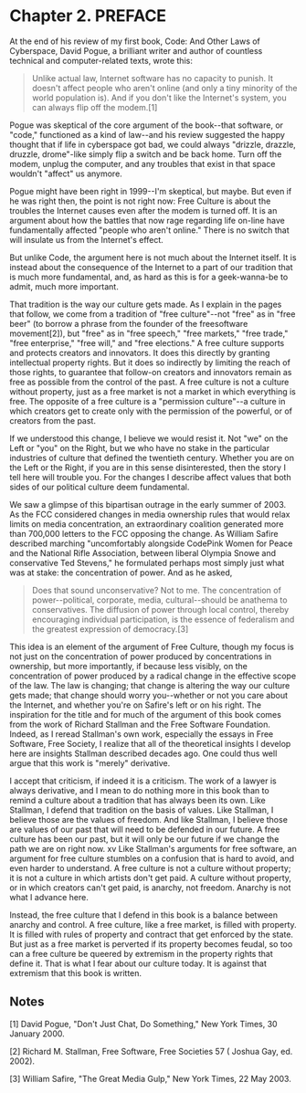 # Chapter 2\. PREFACE

At the end of his review of my first book, Code: And Other Laws of Cyberspace, David Pogue, a brilliant writer and author of countless technical and computer-related texts, wrote this:

> Unlike actual law, Internet software has no capacity to punish. It doesn't affect people who aren't online (and only a tiny minority of the world population is). And if you don't like the Internet's system, you can always flip off the modem.[1]

Pogue was skeptical of the core argument of the book--that software, or "code," functioned as a kind of law--and his review suggested the happy thought that if life in cyberspace got bad, we could always "drizzle, drazzle, druzzle, drome"-like simply flip a switch and be back home. Turn off the modem, unplug the computer, and any troubles that exist in that space wouldn't "affect" us anymore.

Pogue might have been right in 1999--I'm skeptical, but maybe. But even if he was right then, the point is not right now: Free Culture is about the troubles the Internet causes even after the modem is turned off. It is an argument about how the battles that now rage regarding life on-line have fundamentally affected "people who aren't online." There is no switch that will insulate us from the Internet's effect.

But unlike Code, the argument here is not much about the Internet itself. It is instead about the consequence of the Internet to a part of our tradition that is much more fundamental, and, as hard as this is for a geek-wanna-be to admit, much more important.

That tradition is the way our culture gets made. As I explain in the pages that follow, we come from a tradition of "free culture"--not "free" as in "free beer" (to borrow a phrase from the founder of the freesoftware movement[2]), but "free" as in "free speech," "free markets," "free trade," "free enterprise," "free will," and "free elections." A free culture supports and protects creators and innovators. It does this directly by granting intellectual property rights. But it does so indirectly by limiting the reach of those rights, to guarantee that follow-on creators and innovators remain as free as possible from the control of the past. A free culture is not a culture without property, just as a free market is not a market in which everything is free. The opposite of a free culture is a "permission culture"--a culture in which creators get to create only with the permission of the powerful, or of creators from the past.

If we understood this change, I believe we would resist it. Not "we" on the Left or "you" on the Right, but we who have no stake in the particular industries of culture that defined the twentieth century. Whether you are on the Left or the Right, if you are in this sense disinterested, then the story I tell here will trouble you. For the changes I describe affect values that both sides of our political culture deem fundamental.

We saw a glimpse of this bipartisan outrage in the early summer of 2003\. As the FCC considered changes in media ownership rules that would relax limits on media concentration, an extraordinary coalition generated more than 700,000 letters to the FCC opposing the change. As William Safire described marching "uncomfortably alongside CodePink Women for Peace and the National Rifle Association, between liberal Olympia Snowe and conservative Ted Stevens," he formulated perhaps most simply just what was at stake: the concentration of power. And as he asked,

> Does that sound unconservative? Not to me. The concentration of power--political, corporate, media, cultural--should be anathema to conservatives. The diffusion of power through local control, thereby encouraging individual participation, is the essence of federalism and the greatest expression of democracy.[3]

This idea is an element of the argument of Free Culture, though my focus is not just on the concentration of power produced by concentrations in ownership, but more importantly, if because less visibly, on the concentration of power produced by a radical change in the effective scope of the law. The law is changing; that change is altering the way our culture gets made; that change should worry you--whether or not you care about the Internet, and whether you're on Safire's left or on his right. The inspiration for the title and for much of the argument of this book comes from the work of Richard Stallman and the Free Software Foundation. Indeed, as I reread Stallman's own work, especially the essays in Free Software, Free Society, I realize that all of the theoretical insights I develop here are insights Stallman described decades ago. One could thus well argue that this work is "merely" derivative.

I accept that criticism, if indeed it is a criticism. The work of a lawyer is always derivative, and I mean to do nothing more in this book than to remind a culture about a tradition that has always been its own. Like Stallman, I defend that tradition on the basis of values. Like Stallman, I believe those are the values of freedom. And like Stallman, I believe those are values of our past that will need to be defended in our future. A free culture has been our past, but it will only be our future if we change the path we are on right now. xv Like Stallman's arguments for free software, an argument for free culture stumbles on a confusion that is hard to avoid, and even harder to understand. A free culture is not a culture without property; it is not a culture in which artists don't get paid. A culture without property, or in which creators can't get paid, is anarchy, not freedom. Anarchy is not what I advance here.

Instead, the free culture that I defend in this book is a balance between anarchy and control. A free culture, like a free market, is filled with property. It is filled with rules of property and contract that get enforced by the state. But just as a free market is perverted if its property becomes feudal, so too can a free culture be queered by extremism in the property rights that define it. That is what I fear about our culture today. It is against that extremism that this book is written.

## Notes

[1] David Pogue, "Don't Just Chat, Do Something," New York Times, 30 January 2000.

[2] Richard M. Stallman, Free Software, Free Societies 57 ( Joshua Gay, ed. 2002).

[3] William Safire, "The Great Media Gulp," New York Times, 22 May 2003.
